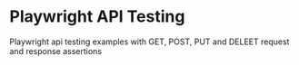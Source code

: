 # Playwright API Testing

Playwright api testing examples with GET, POST, PUT and DELEET request and response assertions
